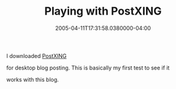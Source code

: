 ﻿---
title: Playing with PostXING
date: "2005-04-11T17:31:58.0380000-04:00"
description: >-
featuredImage: img/playing-with-postxing-featured.png
---

I downloaded [PostXING](http://projectdistributor.net/Projects/Project.aspx?projectId=12)

[](http://projectdistributor.net/Projects/Project.aspx?projectId=12)for desktop blog posting. This is basically my first test to see if it

works with this blog.

